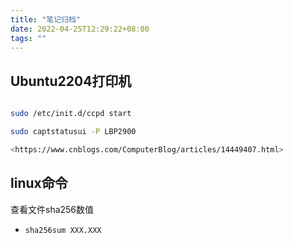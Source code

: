 ```yaml
---
title: "笔记归档"
date: 2022-04-25T12:29:22+08:00
tags: ""
---
```


## Ubuntu2204打印机

```bash

sudo /etc/init.d/ccpd start

sudo captstatusui -P LBP2900

<https://www.cnblogs.com/ComputerBlog/articles/14449407.html>

```


## linux命令

查看文件sha256数值
+ `sha256sum XXX.XXX` 